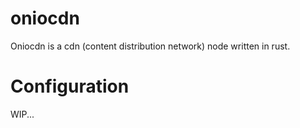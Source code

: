 # oniocdn
Oniocdn is a cdn (content distribution network) node written in rust.

# Configuration
WIP...
